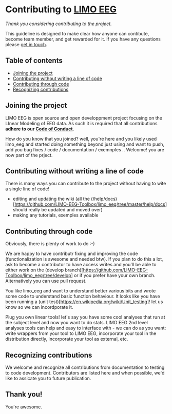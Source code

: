 # Contributing to [LIMO EEG](https://github.com/LIMO-EEG-Toolbox/limo_eeg)

*Thank you considering contributing to the project.*

This guideline is designed to make clear how anyone can contibute, become team member, and get rewarded for it.
If you have any questions please [get in touch](@cyril.pernet@ed.ac.uk).

## Table of contents


*   [Joining the project](#joining-the-project)
*   [Contributing without writing a line of code](#Contributing-without-writing-a-line-of-code)
*   [Contributing through code](#Contributing-through-code)
*   [Recognizing contributions](#recognizing-contributions)

## Joining the project

LIMO EEG is open source and open developpment project focusing on the LInear Modeling of EEG data. As such it is required that all contributions **adhere to our [Code of Conduct](CODE_OF_CONDUCT.md)**.

How do you know that you joined? well, you're here and you likely used limo_eeg and started doing something beyond just using and want to push, add you bug fixes / code / documentation / exemnples .. Welcome! you are now part of the prject. 

## Contributing without writing a line of code

There is many ways you can contribute to the project without having to wite a single line of code! 
- editing and updating the wiki (all the (/help/docs)[https://github.com/LIMO-EEG-Toolbox/limo_eeg/tree/master/help/docs] should really be updated and moved over)
- making any tutorials, exemples available 

## Contributing through code

Obviously, there is plenty of work to do :-)

We are happy to have contributr fixing and improving the code (functionalization is awesome and needed btw). If you plan to do this a lot, ask to become a contributor to have access writes and you'll be able to either work on the (develop branch)[https://github.com/LIMO-EEG-Toolbox/limo_eeg/tree/develop] or if you prefer have your own branch. Alternatively you can use pull request.   

You like limo_eeg and want to understand better various bits and wrote some code to understand basic function behaviour. It looks like you have been running a (unit test)[https://en.wikipedia.org/wiki/Unit_testing]! let us know so we can incordporate it.  

Plug you own linear tools! let's say you have some cool analyses that run at the subject level and now you want to do stats. LIMO EEG 2nd level analyses tools can help and easy to interface with - we can do as you want: write wrappers from your tool to LIMO EEG, incorporate your tool in the distribution directly, incorporate your tool as external, etc.

## Recognizing contributions

We welcome and recognize all contributions from documentation to testing to code development. Contributors are listed here and when possible, we'd like to assicate you to future publication.

## Thank you!

You're awesome.

